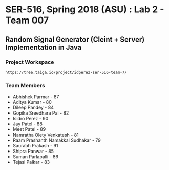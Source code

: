 # SER-516, Spring 2018 (ASU) : Lab 2 - Team 007

## Random Signal Generator (Cleint + Server) Implementation in Java

### Project Workspace 

    https://tree.taiga.io/project/idperez-ser-516-team-7/

### Team Members

* Abhishek Parmar - 87
* Aditya Kumar - 80
* Dileep Pandey - 84
* Gopika Sreedhara Pai - 82
* Isidro Perez - 90
* Jay Patel - 88
* Meet Patel - 89
* Namratha Olety Venkatesh - 81
* Raam Prashanth Namakkal Sudhakar - 79
* Saurabh Prakash - 91
* Shipra Panwar - 85
* Suman Parlapalli - 86
* Tejasi Palkar - 83
